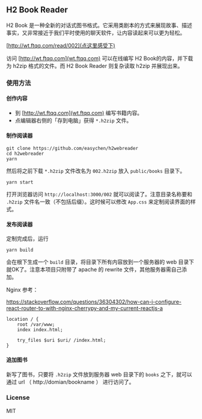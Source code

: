 ## H2 Book Reader

H2 Book 是一种全新的对话式图书格式。它采用类剧本的方式来展现故事、描述事实，又非常接近于我们平时使用的聊天软件，让内容读起来可以更为轻松。

[http://wt.ftqq.com/read/002](点这里感受下)

访问 [http://wt.ftqq.com](wt.ftqq.com) 可以在线编写 H2 Book的内容，并下载为 h2zip 格式的文件。而 H2 Book Reader 则复杂读取 h2zip 并展现出来。

### 使用方法

#### 创作内容

- 到 [http://wt.ftqq.com](wt.ftqq.com) 编写书籍内容。
- 点编辑器右侧的「存到电脑」获得 `*.h2zip` 文件。

#### 制作阅读器

```
git clone https://github.com/easychen/h2webreader
cd h2webreader
yarn 
```

然后将之前下载 `*.h2zip` 文件改名为 `002.h2zip` 放入 `public/books` 目录下。

```
yarn start
```

打开浏览器访问 `http://localhost:3000/002` 就可以阅读了。注意目录名称要和 `.h2zip` 文件名一致（不包括后缀）。这时候可以修改 `App.css` 来定制阅读界面的样式。

#### 发布阅读器

定制完成后，运行 

```
yarn build
```

会在根下生成一个 `build` 目录，将目录下所有内容放到一个服务器的 web 目录下就OK了。注意本项目只附带了 apache 的 rewrite 文件，其他服务器需自己添加。

Nginx 参考：

https://stackoverflow.com/questions/36304302/how-can-i-configure-react-router-to-with-nginx-cherrypy-and-my-current-reactjs-a
```
location / {
    root /var/www;
    index index.html;

    try_files $uri $uri/ /index.html;
}
```  

#### 追加图书

新写了图书，只要将 `.h2zip` 文件放到服务器 web 目录下的 `books` 之下，就可以通过 url （ http://domian/bookname ） 进行访问了。

### License

MIT 
